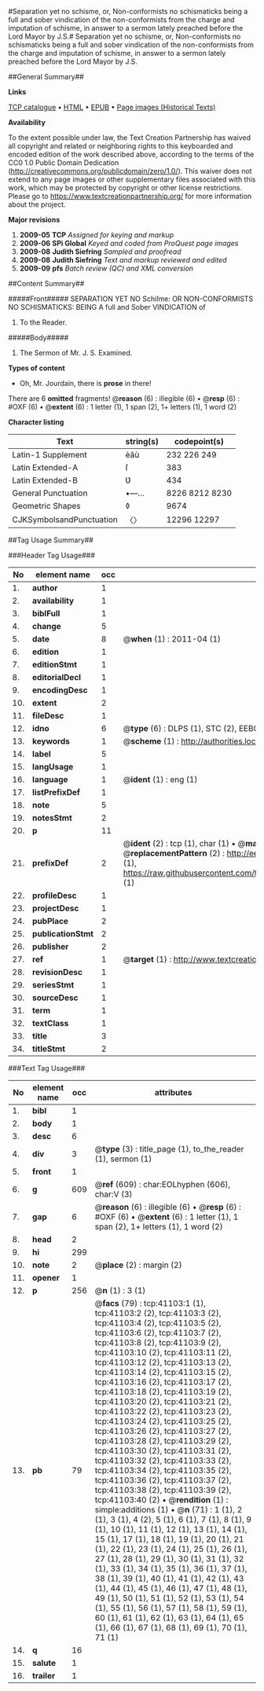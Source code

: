 #Separation yet no schisme, or, Non-conformists no schismaticks being a full and sober vindication of the non-conformists from the charge and imputation of schisme, in answer to a sermon lately preached before the Lord Mayor by J.S.#
Separation yet no schisme, or, Non-conformists no schismaticks being a full and sober vindication of the non-conformists from the charge and imputation of schisme, in answer to a sermon lately preached before the Lord Mayor by J.S.

##General Summary##

**Links**

[TCP catalogue](http://www.ota.ox.ac.uk/tcp/)  • 
[HTML](http://tei.it.ox.ac.uk/tcp/Texts-HTML/free/A62/A62340.html)  • 
[EPUB](http://tei.it.ox.ac.uk/tcp/Texts-EPUB/free/A62/A62340.epub) • 
[Page images (Historical Texts)](https://historicaltexts.jisc.ac.uk/eebo-08215541e)

**Availability**

To the extent possible under law, the Text Creation Partnership has waived all copyright and related or neighboring rights to this keyboarded and encoded edition of the work described above, according to the terms of the CC0 1.0 Public Domain Dedication (http://creativecommons.org/publicdomain/zero/1.0/). This waiver does not extend to any page images or other supplementary files associated with this work, which may be protected by copyright or other license restrictions. Please go to https://www.textcreationpartnership.org/ for more information about the project.

**Major revisions**

1. __2009-05__ __TCP__ *Assigned for keying and markup*
1. __2009-06__ __SPi Global__ *Keyed and coded from ProQuest page images*
1. __2009-08__ __Judith Siefring__ *Sampled and proofread*
1. __2009-08__ __Judith Siefring__ *Text and markup reviewed and edited*
1. __2009-09__ __pfs__ *Batch review (QC) and XML conversion*

##Content Summary##

#####Front#####
SEPARATION YET NO Schiſme: OR NON-CONFORMISTS NO SCHISMATICKS: BEING A full and Sober VINDICATION of
1. To the Reader.

#####Body#####

1. The Sermon of Mr. J. S. Examined.

**Types of content**

  * Oh, Mr. Jourdain, there is **prose** in there!

There are 6 **omitted** fragments! 
 @__reason__ (6) : illegible (6)  •  @__resp__ (6) : #OXF (6)  •  @__extent__ (6) : 1 letter (1), 1 span (2), 1+ letters (1), 1 word (2)

**Character listing**


|Text|string(s)|codepoint(s)|
|---|---|---|
|Latin-1 Supplement|èâù|232 226 249|
|Latin Extended-A|ſ|383|
|Latin Extended-B|Ʋ|434|
|General Punctuation|•—…|8226 8212 8230|
|Geometric Shapes|◊|9674|
|CJKSymbolsandPunctuation|〈〉|12296 12297|

##Tag Usage Summary##

###Header Tag Usage###

|No|element name|occ|attributes|
|---|---|---|---|
|1.|__author__|1||
|2.|__availability__|1||
|3.|__biblFull__|1||
|4.|__change__|5||
|5.|__date__|8| @__when__ (1) : 2011-04 (1)|
|6.|__edition__|1||
|7.|__editionStmt__|1||
|8.|__editorialDecl__|1||
|9.|__encodingDesc__|1||
|10.|__extent__|2||
|11.|__fileDesc__|1||
|12.|__idno__|6| @__type__ (6) : DLPS (1), STC (2), EEBO-CITATION (1), OCLC (1), VID (1)|
|13.|__keywords__|1| @__scheme__ (1) : http://authorities.loc.gov/ (1)|
|14.|__label__|5||
|15.|__langUsage__|1||
|16.|__language__|1| @__ident__ (1) : eng (1)|
|17.|__listPrefixDef__|1||
|18.|__note__|5||
|19.|__notesStmt__|2||
|20.|__p__|11||
|21.|__prefixDef__|2| @__ident__ (2) : tcp (1), char (1)  •  @__matchPattern__ (2) : ([0-9\-]+):([0-9IVX]+) (1), (.+) (1)  •  @__replacementPattern__ (2) : http://eebo.chadwyck.com/downloadtiff?vid=$1&page=$2 (1), https://raw.githubusercontent.com/textcreationpartnership/Texts/master/tcpchars.xml#$1 (1)|
|22.|__profileDesc__|1||
|23.|__projectDesc__|1||
|24.|__pubPlace__|2||
|25.|__publicationStmt__|2||
|26.|__publisher__|2||
|27.|__ref__|1| @__target__ (1) : http://www.textcreationpartnership.org/docs/. (1)|
|28.|__revisionDesc__|1||
|29.|__seriesStmt__|1||
|30.|__sourceDesc__|1||
|31.|__term__|1||
|32.|__textClass__|1||
|33.|__title__|3||
|34.|__titleStmt__|2||


###Text Tag Usage###

|No|element name|occ|attributes|
|---|---|---|---|
|1.|__bibl__|1||
|2.|__body__|1||
|3.|__desc__|6||
|4.|__div__|3| @__type__ (3) : title_page (1), to_the_reader (1), sermon (1)|
|5.|__front__|1||
|6.|__g__|609| @__ref__ (609) : char:EOLhyphen (606), char:V (3)|
|7.|__gap__|6| @__reason__ (6) : illegible (6)  •  @__resp__ (6) : #OXF (6)  •  @__extent__ (6) : 1 letter (1), 1 span (2), 1+ letters (1), 1 word (2)|
|8.|__head__|2||
|9.|__hi__|299||
|10.|__note__|2| @__place__ (2) : margin (2)|
|11.|__opener__|1||
|12.|__p__|256| @__n__ (1) : 3 (1)|
|13.|__pb__|79| @__facs__ (79) : tcp:41103:1 (1), tcp:41103:2 (2), tcp:41103:3 (2), tcp:41103:4 (2), tcp:41103:5 (2), tcp:41103:6 (2), tcp:41103:7 (2), tcp:41103:8 (2), tcp:41103:9 (2), tcp:41103:10 (2), tcp:41103:11 (2), tcp:41103:12 (2), tcp:41103:13 (2), tcp:41103:14 (2), tcp:41103:15 (2), tcp:41103:16 (2), tcp:41103:17 (2), tcp:41103:18 (2), tcp:41103:19 (2), tcp:41103:20 (2), tcp:41103:21 (2), tcp:41103:22 (2), tcp:41103:23 (2), tcp:41103:24 (2), tcp:41103:25 (2), tcp:41103:26 (2), tcp:41103:27 (2), tcp:41103:28 (2), tcp:41103:29 (2), tcp:41103:30 (2), tcp:41103:31 (2), tcp:41103:32 (2), tcp:41103:33 (2), tcp:41103:34 (2), tcp:41103:35 (2), tcp:41103:36 (2), tcp:41103:37 (2), tcp:41103:38 (2), tcp:41103:39 (2), tcp:41103:40 (2)  •  @__rendition__ (1) : simple:additions (1)  •  @__n__ (71) : 1 (1), 2 (1), 3 (1), 4 (2), 5 (1), 6 (1), 7 (1), 8 (1), 9 (1), 10 (1), 11 (1), 12 (1), 13 (1), 14 (1), 15 (1), 17 (1), 18 (1), 19 (1), 20 (1), 21 (1), 22 (1), 23 (1), 24 (1), 25 (1), 26 (1), 27 (1), 28 (1), 29 (1), 30 (1), 31 (1), 32 (1), 33 (1), 34 (1), 35 (1), 36 (1), 37 (1), 38 (1), 39 (1), 40 (1), 41 (1), 42 (1), 43 (1), 44 (1), 45 (1), 46 (1), 47 (1), 48 (1), 49 (1), 50 (1), 51 (1), 52 (1), 53 (1), 54 (1), 55 (1), 56 (1), 57 (1), 58 (1), 59 (1), 60 (1), 61 (1), 62 (1), 63 (1), 64 (1), 65 (1), 66 (1), 67 (1), 68 (1), 69 (1), 70 (1), 71 (1)|
|14.|__q__|16||
|15.|__salute__|1||
|16.|__trailer__|1||
